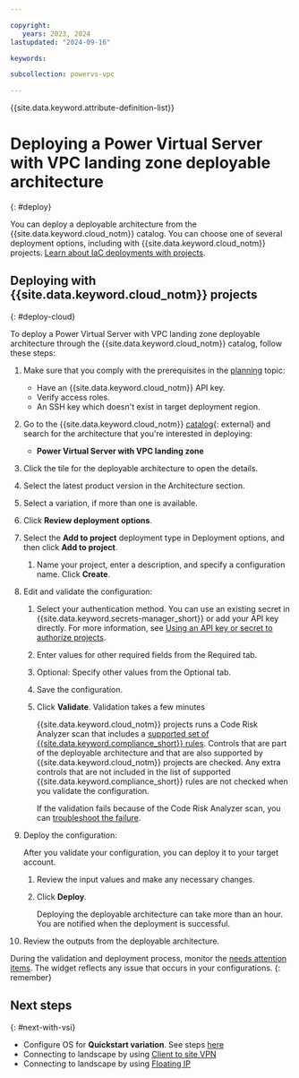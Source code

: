 ```yaml
---

copyright:
   years: 2023, 2024
lastupdated: "2024-09-16"

keywords:

subcollection: powervs-vpc

---
```


{{site.data.keyword.attribute-definition-list}}

# Deploying a Power Virtual Server with VPC landing zone deployable architecture
{: #deploy}

You can deploy a deployable architecture from the {{site.data.keyword.cloud_notm}} catalog. You can choose one of several deployment options, including with {{site.data.keyword.cloud_notm}} projects. [Learn about IaC deployments with projects](/docs/secure-enterprise?topic=secure-enterprise-understanding-projects).

## Deploying with {{site.data.keyword.cloud_notm}} projects
{: #deploy-cloud}

To deploy a Power Virtual Server with VPC landing zone deployable architecture through the {{site.data.keyword.cloud_notm}} catalog, follow these steps:

1.  Make sure that you comply with the prerequisites in the [planning](/docs/powervs-vpc?topic=powervs-vpc-plan) topic:
    - Have an {{site.data.keyword.cloud_notm}} API key.
    - Verify access roles.
    - An SSH key which doesn't exist in target deployment region.
1.  Go to the {{site.data.keyword.cloud_notm}} [catalog](/catalog#reference_architecture){: external} and search for the architecture that you're interested in deploying:
    - **Power Virtual Server with VPC landing zone**
1.  Click the tile for the deployable architecture to open the details.
1.  Select the latest product version in the Architecture section.
1.  Select a variation, if more than one is available.
1.  Click **Review deployment options**.
1.  Select the **Add to project** deployment type in Deployment options, and then click **Add to project**.
    1.  Name your project, enter a description, and specify a configuration name. Click **Create**.
1.  Edit and validate the configuration:
    1.  Select your authentication method. You can use an existing secret in {{site.data.keyword.secrets-manager_short}} or add your API key directly. For more information, see [Using an API key or secret to authorize projects](/docs/secure-enterprise?topic=secure-enterprise-authorize-project).
    1.  Enter values for other required fields from the Required tab.
    1.  Optional: Specify other values from the Optional tab.
    1.  Save the configuration.
    1.  Click **Validate**. Validation takes a few minutes

        {{site.data.keyword.cloud_notm}} projects runs a Code Risk Analyzer scan that includes a [supported set of {{site.data.keyword.compliance_short}} rules](/docs/code-risk-analyzer-cli-plugin?topic=code-risk-analyzer-cli-plugin-cra-cli-plugin#terraform-scc-rules). Controls that are part of the deployable architecture and that are also supported by {{site.data.keyword.cloud_notm}} projects are checked. Any extra controls that are not included in the list of supported {{site.data.keyword.compliance_short}} rules are not checked when you validate the configuration.

        If the validation fails because of the Code Risk Analyzer scan, you can [troubleshoot the failure]().
1.  Deploy the configuration:

    After you validate your configuration, you can deploy it to your target account.

    1.  Review the input values and make any necessary changes.
    1.  Click **Deploy**.

        Deploying the deployable architecture can take more than an hour. You are notified when the deployment is successful.

1.  Review the outputs from the deployable architecture.

During the validation and deployment process, monitor the [needs attention items](/docs/secure-enterprise?topic=secure-enterprise-needs-attention-projects). The widget reflects any issue that occurs in your configurations.
{: remember}

## Next steps
{: #next-with-vsi}

* Configure OS for **Quickstart variation**. See steps [here](/docs/powervs-vpc?topic=powervs-vpc-solution-quickstart-next-steps)
* Connecting to landscape by using [Client to site VPN](/docs/powervs-vpc?topic=powervs-vpc-solution-connect-client-vpn)
* Connecting to landscape by using [Floating IP](/docs/powervs-vpc?topic=powervs-vpc-solution-ssh)
